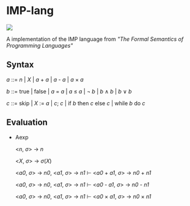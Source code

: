 # IMP-lang

![](https://travis-ci.org/AustinZhu/IMP-Parser.svg?branch=master)

A implementation of the IMP language from *"The Formal Semantics of Programming Languages"*

## Syntax

*a* ::= *n*
    | *X*
    | *a* + *a*
    | *a* - *a*
    | *a* × *a*
  
*b* ::= true
    | false
    | *a* = *a*
    | *a* ≤ *a*
    | ¬ *b*
    | *b* ∧ *b*
    | *b* ∨ *b*


*c* ::= skip
    | *X* := *a*
    | *c*; *c*
    | if *b* then *c* else *c*
    | while *b* do *c*

## Evaluation

- Aexp

  <*n*, *σ*> → *n*
  
  <*X*, *σ*> → *σ*(*X*)

  <*a0*, *σ*> → *n0*, <*a1*, *σ*> → *n1* ⊢ <*a0* + *a1*, *σ*> → *n0* + *n1*

  <*a0*, *σ*> → *n0*, <*a1*, *σ*> → *n1* ⊢ <*a0* - *a1*, *σ*> → *n0* - *n1*

  <*a0*, *σ*> → *n0*, <*a1*, *σ*> → *n1* ⊢ <*a0* × *a1*, *σ*> → *n0* × *n1*
